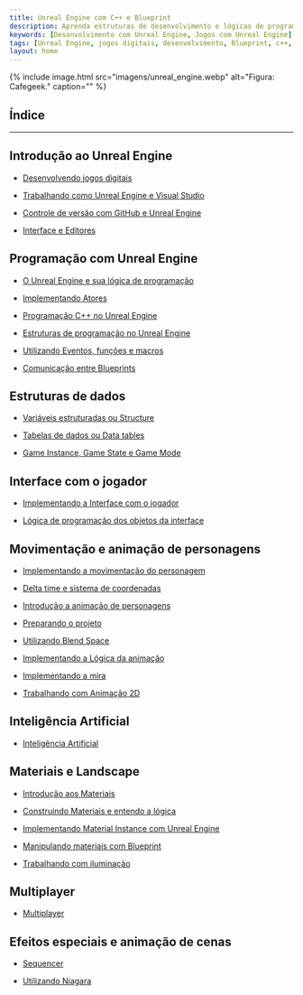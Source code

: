 ```yaml
---
title: Unreal Engine com C++ e Blueprint
description: Aprenda estruturas de desenvolvimento e lógicas de programação, utilizando Blueprints e C++.
keywords: [Desonvolvimento com Unreal Engine, Jogos com Unreal Engine]
tags: [Unreal Engine, jogos digitais, desenvolvimento, Blueprint, c++, game digital]
layout: home
---
```


{% include image.html
  src="imagens/unreal_engine.webp"
  alt="Figura: Cafegeek."
  caption=""
%}

## Índice

***

## Introdução ao Unreal Engine

- [Desenvolvendo jogos digitais](desenvolvendo_jogos_digitais.html)

- [Trabalhando como Unreal Engine e Visual Studio](trabalhando_com_o_unreal_engine_e_visual_studio.html)

- [Controle de versão com GitHub e Unreal Engine](controle_de_versão_com_github_e_unreal_engine.html)

- [Interface e Editores](editor/unreal_engine_interface_e_editores.html)  

## Programação com Unreal Engine

- [O Unreal Engine e sua lógica de programação](o_unreal_engine_e_sua_logica_de_programacao.html)

- [Implementando Atores](unreal_engine_actor_atores.html)

- [Programação C++ no Unreal Engine](programacao_c++_no_unreal_engine.html)

- [Estruturas de programação no Unreal Engine](estruturas_de_programacao_no_unreal_engine.html)

- [Utilizando Eventos, funções e macros](unreal_engine_utilizando_eventos_funcoes_macros.html)  

- [Comunicação entre Blueprints](unreal_engine_comunicacao_entre_blueprint.html)

## Estruturas de dados

- [Variáveis estruturadas ou Structure](unreal_engine_structure_variaveis_estruturadas.html)

- [Tabelas de dados ou Data tables](unreal_engine_data_tables.html)

- [Game Instance, Game State e Game Mode](unreal_engine_gameinstance_state_mode.html)

## Interface com o jogador

- [Implementando a Interface com o jogador](unreal_engine_hud_interface.html)

- [Lógica de programação dos objetos da interface](unreal_engine_hud_logica.html)

## Movimentação e animação de personagens

- [Implementando a movimentação do personagem](unreal_engine_trabalhando_com_logica_movimentacao_de_personagem.html)

- [Delta time e sistema de coordenadas](unreal_engine_deltatime_sistema_coordenadas.html)

- [Introdução a animação de personagens](unreal_engine_animacao_introducao.html)

- [Preparando o projeto](unreal_engine_animacao_preparando_o_projeto.html)

- [Utilizando Blend Space](unreal_engine_animacao_blend_space.html)

- [Implementando a Lógica da animação](unreal_engine_animacao_animation_blueprint.html)

- [Implementando a mira](unreal_engine_animacao_aim_offset.html)

- [Trabalhando com Animação 2D](unreal_engine_animacao2d.html)

## Inteligência Artificial

- [Inteligência Artificial](unreal_engine_inteligencia_artificial.html)

## Materiais e Landscape

- [Introdução aos Materiais](unreal_engine_material_introducao_aos_materiais.html)

- [Construindo Materiais e entendo a lógica](unreal_engine_material_construindo_materiais_entendendo_a_logica.html)

- [Implementando Material Instance com Unreal Engine](unreal_engine_material_instance.html)

- [Manipulando materiais com Blueprint](unreal_engine_material_blueprint.html)

- [Trabalhando com iluminação](iluminacao.html)

## Multiplayer

- [Multiplayer](multiplayer/unreal_engine_multiplayer.html)

## Efeitos especiais e animação de cenas

- [Sequencer](#índice)

- [Utilizando Niagara](#índice)